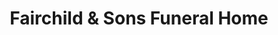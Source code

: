 ---
title: "Fairchild & Sons Funeral Home"
url: /manhasset/fairchild-und-sons-funeral-home/
shop: Bestattungen
---